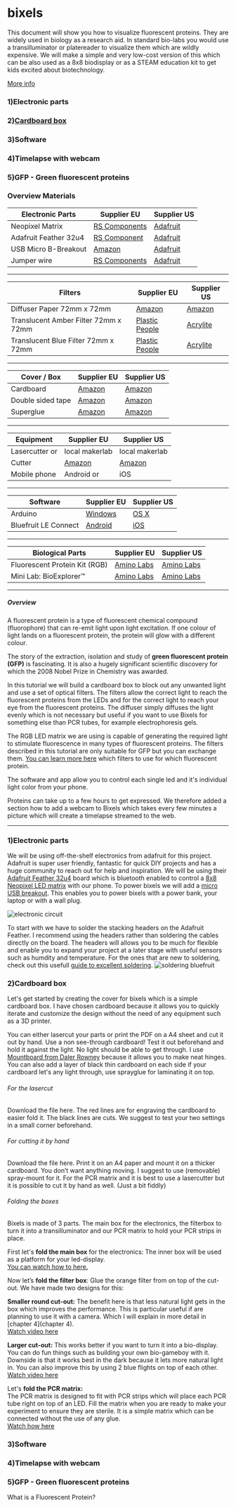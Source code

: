 # bixels
 
This document will show you how to visualize fluorescent proteins. They are widely used in biology as a research aid. In standard bio-labs you would use a transilluminator or platereader to visualize them which are wildly expensive. We will make a simple and very low-cost version of this which can be also used as a 8x8 biodisplay or as a STEAM education kit to get kids excited about biotechnology.  

[More info](https://www.bixels.io/tutorials)

### 1)Electronic parts
### 2)[Cardboard box](https://github.com/heleneopencell/bixels#2cardboard-box-1)
### 3)Software
### 4)Timelapse with webcam
### 5)GFP - Green fluorescent proteins

### Overview Materials  

| Electronic Parts  | Supplier EU  | Supplier US  |
|-------------------|--------------|--------------|
| Neopixel Matrix |[RS Components](https://uk.rs-online.com/web/p/led-evaluation-kits/1245498/) | [Adafruit](https://www.adafruit.com/product/1487) |
| Adafruit Feather 32u4 | [RS Component](http://tiny.cc/xpbmez) | [Adafruit](https://www.adafruit.com/product/2829) |
| USB Micro B-Breakout   | [Amazon](http://tiny.cc/k0bmez) | [Adafruit](https://www.adafruit.com/product/1833) |
| Jumper wire | [RS Components](https://uk.rs-online.com/web/p/breadboard-jumper-wire-kits/7916450/) | [Adafruit](https://www.adafruit.com/product/1951)|
_____________________
  
| Filters | Supplier EU | Supplier US  |
|-------------------|--------------|--------------|
| Diffuser Paper 72mm x 72mm |[Amazon](http://tiny.cc/7ecmez) | [Amazon](https://www.adafruit.com/product/1487) |
| Translucent Amber Filter 72mm x 72mm | [Plastic People](https://www.theplasticpeople.co.uk/coloured-acrylic-perspex/) | [Acrylite](https://www.mcmaster.com/85635k461) |
| Translucent Blue Filter 72mm x 72mm | [Plastic People](https://www.theplasticpeople.co.uk/coloured-acrylic-perspex/) | [Acrylite](https://www.mcmaster.com/85635k461) |
_____________________
  
| Cover / Box | Supplier EU  | Supplier US  |
|-------------------|--------------|--------------|
| Cardboard |[Amazon](http://tiny.cc/vwdmez) | [Amazon](http://tiny.cc/xzdmez) |
| Double sided tape| [Amazon](http://tiny.cc/fqdmez) | [Amazon](http://tiny.cc/jtdmez) |
| Superglue | [Amazon](http://tiny.cc/9odmez) | [Amazon](http://tiny.cc/nndmez)|
_____________________
  
| Equipment | Supplier EU  | Supplier US  |
|-------------------|--------------|--------------|
| Lasercutter or | local makerlab | local makerlab |
| Cutter | [Amazon](https://www.amazon.co.uk/Silverline-789397-Zinc-Alloy-Snap-Off-Utility/dp/B003TNYHHW/ref=sr_1_5?keywords=cutter&qid=1571219430&sr=8-5) | [Amazon](http://tiny.cc/6gdmez) |
| Mobile phone | Android or | iOS |
_____________________
  
| Software | Supplier EU  | Supplier US  |
|-------------------|--------------|--------------|
| Arduino |[Windows](https://www.arduino.cc/en/guide/windows) | [OS X](https://www.arduino.cc/en/guide/macOSX) |
| Bluefruit LE Connect | [Android](https://play.google.com/store/apps/details?id=com.adafruit.bluefruit.le.connect&hl=en_GB) | [iOS](https://apps.apple.com/gb/app/adafruit-bluefruit-le-connect/id830125974) |
_____________________
  
| Biological Parts | Supplier EU  | Supplier US  |
|-------------------|--------------|--------------|
| Fluorescent Protein Kit (RGB) |[Amino Labs](https://amino.bio/collections/everything/products/rgb-kit-activate-cells-with-light) | [Amino Labs](https://amino.bio/collections/everything/products/rgb-kit-activate-cells-with-light) |
| Mini Lab: BioExplorer™  | [Amino Labs](https://amino.bio/collections/everything/products/bioproduction-lab?variant=40528228676) | [Amino Labs](https://amino.bio/collections/everything/products/bioproduction-lab?variant=40528228676) |
_____________________
  

##### Overview
A fluorescent protein is a type of fluorescent chemical compound (fluorophore) that can re-emit light upon light excitation. If one colour of light lands on a fluorescent protein, the protein will glow with a different colour.

The story of the extraction, isolation and study of **green fluorescent protein (GFP)** is fascinating. It is also a hugely significant scientific discovery for which the 2008 Nobel Prize in Chemistry was awarded.

In this tutorial we will build a cardboard box to block out any unwanted light and use a set of optical filters. The filters allow the correct light to reach the fluorescent proteins from the LEDs and for the correct light to reach your eye from the fluorescent proteins. The diffuser simply diffuses the light evenly which is not necessary but useful if you want to use Bixels for something else than PCR tubes, for example electrophoresis gels. 

The RGB LED matrix we are using is capable of generating the required light to stimulate fluorescence in many types of fluorescent proteins. The filters described in this tutorial are only suitable for GFP but you can exchange them. [You can learn more here](https://www.biotek.com/assets/tech_resources/Filter%20Combinations.pdf) which filters to use for which fluorescent protein.

The software and app allow you to control each single led and it's individual light color from your phone. 

Proteins can take up to a few hours to get expressed. We therefore added a section how to add a webcam to Bixels which takes every few minutes a picture which will create a timelapse streamed to the web. 

_____________________

### 1)Electronic parts
We will be using off-the-shelf electronics from adafruit for this project. Adafruit is super user friendly, fantastic for quick DIY projects and has a huge community to reach out for help and inspiration.
We will be using their [Adafruit Feather 32u4](https://www.adafruit.com/product/2829) board which is bluetooth enabled to control a [8x8 Neopixel LED matrix](https://www.adafruit.com/product/1487) with our phone. To power bixels we will add a [micro USB breakout](https://www.adafruit.com/product/1833). This enables you to power bixels with a power bank, your laptop or with a wall plug.

![electronic circuit](/picturesreadme/image7.jpg)
  

To start with we have to solder the stacking headers on the Adafruit Feather. I recommend using the headers rather than soldering the cables directly on the board. The headers will allows you to be much for flexible and enable you to expand your project at a later stage with useful sensors such as humdity and temperature. For the ones that are new to soldering, check out this usefull [guide to excellent soldering](https://learn.adafruit.com/adafruit-guide-excellent-soldering).
![soldering bluefruit](/picturesreadme/image11.jpg)

### 2)Cardboard box
Let's get started by creating the cover for bixels which is a simple cardboard box. I have chosen cardboard because it allows you to quickly iterate and customize the design without the need of any equipment such as a 3D printer. 

You can either lasercut your parts or print the PDF on a A4 sheet and cut it out by hand. Use a non see-through cardboard! Test it out beforehand and hold it against the light. No light should be able to get through. I use [Mountboard from Daler Rowney](https://www.amazon.co.uk/Daler-Rowney-Black-Graduate-Mountboard/dp/B00GKCF0VG/ref=sr_1_4?keywords=mount+board+black&qid=1571151582&sr=8-4) because it allows you to make neat hinges. You can also add a layer of black thin cardboard on each side if your cardboard let's any light through, use sprayglue for laminating it on top.
 
###### For the lasercut
Download the file here. The red lines are for engraving the cardboard to easier fold it. The black lines are cuts. We suggest to test your two settings in a small corner beforehand.
 
###### For cutting it by hand
Download the file here. Print it on an A4 paper and mount it on a thicker cardboard. You don’t want anything moving. I suggest to use (removable) spray-mount for it. For the PCR matrix and it is best to use a lasercutter but it is possible to cut it by hand as well. (Just a bit fiddly)
 
###### Folding the boxes
Bixels is made of 3 parts. The main box for the electronics, the filterbox to turn it into a transilluminator and our PCR matrix to hold your PCR strips in place.
 
First let's **fold the main box** for the electronics: The inner box will be used as a platform for your led-display.  
[You can watch how to here.](https://vimeo.com/259026890) 
 
Now let’s **fold the filter box**: Glue the orange filter from on top of the cut-out. We have made two designs for this:  

**Smaller round cut-out:** The benefit here is that less natural light gets in the box which improves the performance. This is particular useful if are planning to use it with a camera. Which I will explain in more detail in [chapter 4](chapter 4).  
[Watch video here](https://vimeo.com/236662100) 

**Larger cut-out:** This works better if you want to turn it into a bio-display. You can do fun things such as building your own bio-gameboy with it. Downside is that it works best in the dark because it lets more natural light in. You can also improve this by using 2 blue flights on top of each other.  
[Watch video here](https://vimeo.com/259029617)

Let's **fold the PCR matrix:**  
The PCR matrix is designed to fit with PCR strips which will place each PCR tube right on top of an LED. Fill the matrix when you are ready to make your experiment to ensure they are sterile.
It is a simple matrix which can be connected without the use of any glue.  
[Watch how here](https://vimeo.com/259033478)

### 3)Software
### 4)Timelapse with webcam
### 5)GFP - Green fluorescent proteins
What is a Fluorescent Protein?




